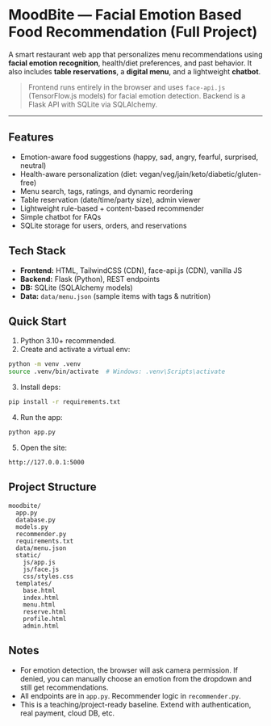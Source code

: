 # MoodBite — Facial Emotion Based Food Recommendation (Full Project)

A smart restaurant web app that personalizes menu recommendations using **facial emotion recognition**, health/diet preferences, and past behavior. It also includes **table reservations**, a **digital menu**, and a lightweight **chatbot**.

> Frontend runs entirely in the browser and uses `face-api.js` (TensorFlow.js models) for facial emotion detection. Backend is a Flask API with SQLite via SQLAlchemy.

---

## Features
- Emotion-aware food suggestions (happy, sad, angry, fearful, surprised, neutral)
- Health-aware personalization (diet: vegan/veg/jain/keto/diabetic/gluten-free)
- Menu search, tags, ratings, and dynamic reordering
- Table reservation (date/time/party size), admin viewer
- Lightweight rule-based + content-based recommender
- Simple chatbot for FAQs
- SQLite storage for users, orders, and reservations

## Tech Stack
- **Frontend:** HTML, TailwindCSS (CDN), face-api.js (CDN), vanilla JS
- **Backend:** Flask (Python), REST endpoints
- **DB:** SQLite (SQLAlchemy models)
- **Data:** `data/menu.json` (sample items with tags & nutrition)

## Quick Start

1) Python 3.10+ recommended.
2) Create and activate a virtual env:
```bash
python -m venv .venv
source .venv/bin/activate  # Windows: .venv\Scripts\activate
```
3) Install deps:
```bash
pip install -r requirements.txt
```
4) Run the app:
```bash
python app.py
```
5) Open the site:
```
http://127.0.0.1:5000
```

## Project Structure
```
moodbite/
  app.py
  database.py
  models.py
  recommender.py
  requirements.txt
  data/menu.json
  static/
    js/app.js
    js/face.js
    css/styles.css
  templates/
    base.html
    index.html
    menu.html
    reserve.html
    profile.html
    admin.html
```

## Notes
- For emotion detection, the browser will ask camera permission. If denied, you can manually choose an emotion from the dropdown and still get recommendations.
- All endpoints are in `app.py`. Recommender logic in `recommender.py`.
- This is a teaching/project-ready baseline. Extend with authentication, real payment, cloud DB, etc.